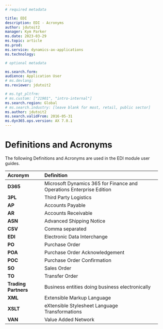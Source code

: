 ```yaml
---
# required metadata

title: EDI
description: EDI - Acronyms
author: jdutoit2
manager: Kym Parker
ms.date: 2023-03-29
ms.topic: article
ms.prod: 
ms.service: dynamics-ax-applications
ms.technology: 

# optional metadata

ms.search.form:  
audience: Application User
# ms.devlang: 
ms.reviewer: jdutoit2

# ms.tgt_pltfrm: 
# ms.custom: ["21901", "intro-internal"]
ms.search.region: Global
# ms.search.industry: [leave blank for most, retail, public sector]
ms.author: jdutoit2
ms.search.validFrom: 2016-05-31
ms.dyn365.ops.version: AX 7.0.1
---
```


# Definitions and Acronyms

The following Definitions and Acronyms are used in the EDI module user guides.

Acronym	    | Definition
:--         |:--
**D365**	  | Microsoft Dynamics 365 for Finance and Operations Enterprise Edition
**3PL**	    | Third Party Logistics
**AP**	    | Accounts Payable
**AR**	    | Accounts Receivable
**ASN**	    | Advanced Shipping Notice
**CSV**	    | Comma separated 
**EDI**	    | Electronic Data Interchange
**PO**	    | Purchase Order
**POA**	    | Purchase Order Acknowledgement
**POC**	    | Purchase Order Confirmation
**SO**	    | Sales Order
**TO**	    | Transfer Order
**Trading Partners**	| Business entities doing business electronically
**XML**	    | Extensible Markup Language
**XSLT**    | eXtensible Stylesheet Language Transformations
**VAN**	    | Value Added Network
